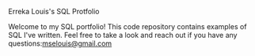 Erreka Louis's SQL Protfolio

Welcome to my SQL portfolio! This code repository contains examples of SQL I've written. Feel free to take a look and reach out if you have any questions:mselouis@gmail.com
